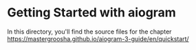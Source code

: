 # Getting Started with aiogram

In this directory, you'll find the source files for the chapter https://mastergroosha.github.io/aiogram-3-guide/en/quickstart/
